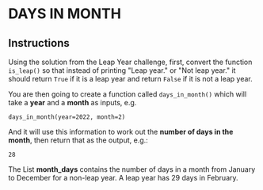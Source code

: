 # DAYS IN MONTH

## Instructions

Using the solution from the Leap Year challenge, first, convert the function `is_leap()` so that instead of printing "Leap year." or "Not leap year." it should return `True` if it is a leap year and return `False` if it is not a leap year.

You are then going to create a function called `days_in_month()` which will take a **year** and a **month** as inputs, e.g.

```
days_in_month(year=2022, month=2)
```

And it will use this information to work out the **number of days in the month**, then return that as the output, e.g.:

```
28
```

The List **month_days** contains the number of days in a month from January to December for a non-leap year. A leap year has 29 days in February.


